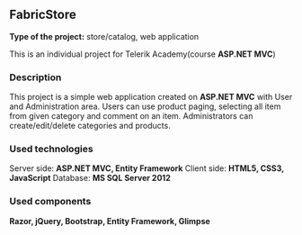 <h2>FabricStore</h2>

<b>Type of the project:</b> store/catalog, web application
<p>This is an individual project for Telerik Academy(course <b>ASP.NET MVC</b>)</p>

<h3>Description</h3>

This project is a simple web application created on <b>ASP.NET MVC</b> with User and Administration area.
Users can use product paging, selecting all item from given category and comment on an item.
Administrators can create/edit/delete categories and products.

<h3>Used technologies</h3>
Server side: <b>ASP.NET MVC, Entity Framework</b>
Client side: <b>HTML5, CSS3, JavaScript</b>
Database: <b>MS SQL Server 2012</b>
<h3>Used components</h3> 
<b>Razor, jQuery, Bootstrap, Entity Framework, Glimpse</b>
